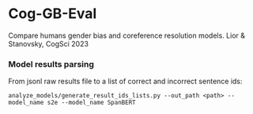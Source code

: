 # Cog-GB-Eval
Compare humans gender bias and coreference resolution models. Lior &amp; Stanovsky, CogSci 2023

### Model results parsing

From jsonl raw results file to a list of correct and incorrect sentence ids:

`analyze_models/generate_result_ids_lists.py --out_path <path> --model_name s2e --model_name SpanBERT`
